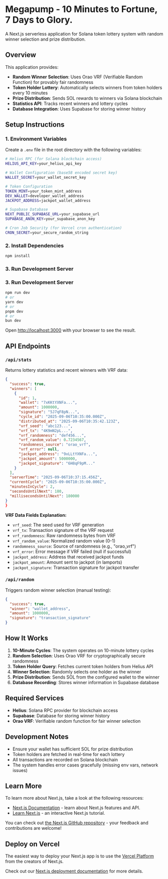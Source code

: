 # Megapump - 10 Minutes to Fortune, 7 Days to Glory.

A Next.js serverless application for Solana token lottery system with random winner selection and prize distribution.

## Overview

This application provides:
- **Random Winner Selection**: Uses Orao VRF (Verifiable Random Function) for provably fair randomness
- **Token Holder Lottery**: Automatically selects winners from token holders every 10 minutes
- **Prize Distribution**: Sends SOL rewards to winners via Solana blockchain
- **Statistics API**: Tracks recent winners and lottery cycles
- **Database Integration**: Uses Supabase for storing winner history

## Setup Instructions

### 1. Environment Variables

Create a `.env` file in the root directory with the following variables:

```bash
# Helius RPC (for Solana blockchain access)
HELIUS_API_KEY=your_helius_api_key

# Wallet Configuration (base58 encoded secret key)
WALLET_SECRET=your_wallet_secret_key

# Token Configuration
TOKEN_MINT=your_token_mint_address
DEV_WALLET=developer_wallet_address
JACKPOT_ADDRESS=jackpot_wallet_address

# Supabase Database
NEXT_PUBLIC_SUPABASE_URL=your_supabase_url
SUPABASE_ANON_KEY=your_supabase_anon_key

# Cron Job Security (for Vercel cron authentication)
CRON_SECRET=your_secure_random_string
```

### 2. Install Dependencies

```bash
npm install
```

### 3. Run Development Server

### 3. Run Development Server

```bash
npm run dev
# or
yarn dev
# or
pnpm dev
# or
bun dev
```

Open [http://localhost:3000](http://localhost:3000) with your browser to see the result.

## API Endpoints

### `/api/stats`
Returns lottery statistics and recent winners with VRF data:
```json
{
  "success": true,
  "winners": [
    {
      "id": 1,
      "wallet": "7xKKtYXNFa...",
      "amount": 1000000,
      "signature": "5J7qF8pN...",
      "cycle_id": "2025-09-06T10:35:00.000Z",
      "distributed_at": "2025-09-06T10:35:42.123Z",
      "vrf_seed": "abc123...",
      "vrf_tx": "4K9mN2pL...",
      "vrf_randomness": "def456...",
      "vrf_random_value": 0.7234567,
      "randomness_source": "orao_vrf",
      "vrf_error": null,
      "jackpot_address": "9xLLtYXNFa...",
      "jackpot_amount": 5000000,
      "jackpot_signature": "6H8qF9pM..."
    }
  ],
  "serverTime": "2025-09-06T10:37:15.456Z",
  "currentCycle": "2025-09-06T10:35:00.000Z",
  "minutesInCycle": 2,
  "secondsUntilNext": 180,
  "millisecondsUntilNext": 180000
}
}
```

**VRF Data Fields Explanation:**
- `vrf_seed`: The seed used for VRF generation
- `vrf_tx`: Transaction signature of the VRF request
- `vrf_randomness`: Raw randomness bytes from VRF
- `vrf_random_value`: Normalized random value (0-1)
- `randomness_source`: Source of randomness (e.g., "orao_vrf")
- `vrf_error`: Error message if VRF failed (null if successful)
- `jackpot_address`: Address that received jackpot funds
- `jackpot_amount`: Amount sent to jackpot (in lamports)
- `jackpot_signature`: Transaction signature for jackpot transfer

### `/api/random`
Triggers random winner selection (manual testing):
```json
{
  "success": true,
  "winner": "wallet_address",
  "amount": 1000000,
  "signature": "transaction_signature"
}
```

## How It Works

1. **10-Minute Cycles**: The system operates on 10-minute lottery cycles
2. **Random Selection**: Uses Orao VRF for cryptographically secure randomness
3. **Token Holder Query**: Fetches current token holders from Helius API
4. **Winner Selection**: Randomly selects one holder as the winner
5. **Prize Distribution**: Sends SOL from the configured wallet to the winner
6. **Database Recording**: Stores winner information in Supabase database

## Required Services

- **Helius**: Solana RPC provider for blockchain access
- **Supabase**: Database for storing winner history
- **Orao VRF**: Verifiable random function for fair winner selection

## Development Notes

- Ensure your wallet has sufficient SOL for prize distribution
- Token holders are fetched in real-time for each lottery
- All transactions are recorded on Solana blockchain
- The system handles error cases gracefully (missing env vars, network issues)

## Learn More

To learn more about Next.js, take a look at the following resources:

- [Next.js Documentation](https://nextjs.org/docs) - learn about Next.js features and API.
- [Learn Next.js](https://nextjs.org/learn) - an interactive Next.js tutorial.

You can check out [the Next.js GitHub repository](https://github.com/vercel/next.js) - your feedback and contributions are welcome!

## Deploy on Vercel

The easiest way to deploy your Next.js app is to use the [Vercel Platform](https://vercel.com/new?utm_medium=default-template&filter=next.js&utm_source=create-next-app&utm_campaign=create-next-app-readme) from the creators of Next.js.

Check out our [Next.js deployment documentation](https://nextjs.org/docs/app/building-your-application/deploying) for more details.
